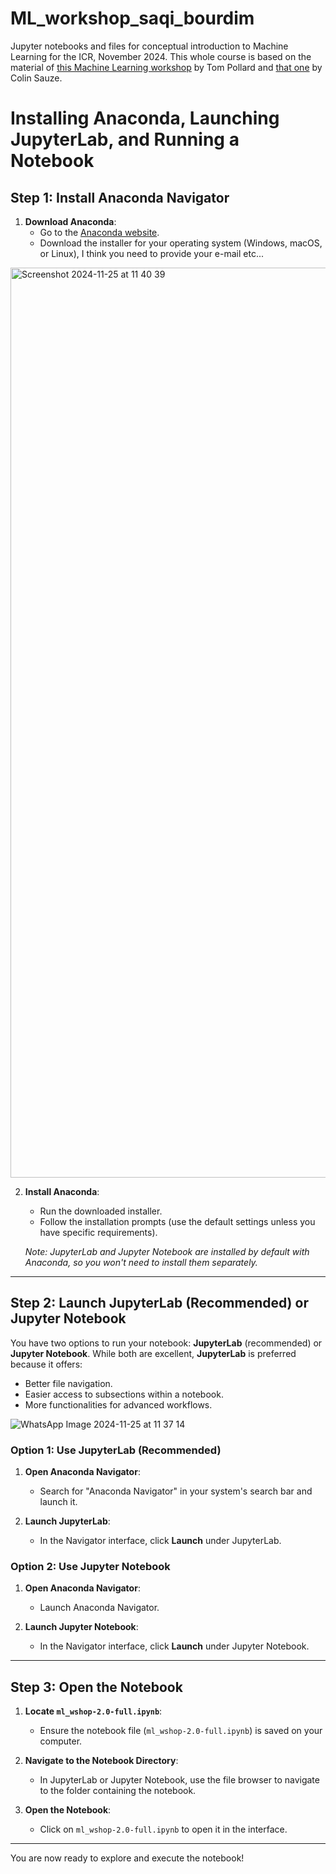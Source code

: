 # ML_workshop_saqi_bourdim
Jupyter notebooks and files for conceptual introduction to Machine Learning for the ICR, November 2024. This whole course is based on the material of [this Machine Learning workshop](https://carpentries-incubator.github.io/machine-learning-novice-python/index.html) by Tom Pollard and [that one](https://carpentries-incubator.github.io/machine-learning-novice-sklearn/) by Colin Sauze. 

# Installing Anaconda, Launching JupyterLab, and Running a Notebook

## Step 1: Install Anaconda Navigator
1. **Download Anaconda**:
   - Go to the [Anaconda website](https://www.anaconda.com/).
   - Download the installer for your operating system (Windows, macOS, or Linux), I think you need to provide your e-mail etc...
  
<img width="1456" alt="Screenshot 2024-11-25 at 11 40 39" src="https://github.com/user-attachments/assets/a1b8478c-ae69-4163-9be4-0b1f22f63ba0">


2. **Install Anaconda**:
   - Run the downloaded installer.
   - Follow the installation prompts (use the default settings unless you have specific requirements).

   *Note: JupyterLab and Jupyter Notebook are installed by default with Anaconda, so you won't need to install them separately.*

---

## Step 2: Launch JupyterLab (Recommended) or Jupyter Notebook
You have two options to run your notebook: **JupyterLab** (recommended) or **Jupyter Notebook**. While both are excellent, **JupyterLab** is preferred because it offers:
   - Better file navigation.
   - Easier access to subsections within a notebook.
   - More functionalities for advanced workflows.

![WhatsApp Image 2024-11-25 at 11 37 14](https://github.com/user-attachments/assets/9f942fdd-1a3f-4173-b97f-81bc09127345)


### Option 1: Use JupyterLab (Recommended)
1. **Open Anaconda Navigator**:
   - Search for "Anaconda Navigator" in your system's search bar and launch it.

2. **Launch JupyterLab**:
   - In the Navigator interface, click **Launch** under JupyterLab.

### Option 2: Use Jupyter Notebook
1. **Open Anaconda Navigator**:
   - Launch Anaconda Navigator.

2. **Launch Jupyter Notebook**:
   - In the Navigator interface, click **Launch** under Jupyter Notebook.

---

## Step 3: Open the Notebook
1. **Locate `ml_wshop-2.0-full.ipynb`**:
   - Ensure the notebook file (`ml_wshop-2.0-full.ipynb`) is saved on your computer.

2. **Navigate to the Notebook Directory**:
   - In JupyterLab or Jupyter Notebook, use the file browser to navigate to the folder containing the notebook.

3. **Open the Notebook**:
   - Click on `ml_wshop-2.0-full.ipynb` to open it in the interface.

---

You are now ready to explore and execute the notebook!


